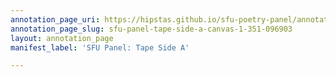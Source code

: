 ```yaml
---
annotation_page_uri: https://hipstas.github.io/sfu-poetry-panel/annotations/sfu-panel-tape-side-a-canvas-1-351-096903.json
annotation_page_slug: sfu-panel-tape-side-a-canvas-1-351-096903
layout: annotation_page
manifest_label: 'SFU Panel: Tape Side A'

---
```

